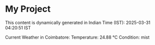 # My Project

This content is dynamically generated in Indian Time (IST): 2025-03-31 04:20:51 IST


Current Weather in Coimbatore:
Temperature: 24.88 °C
Condition: mist
